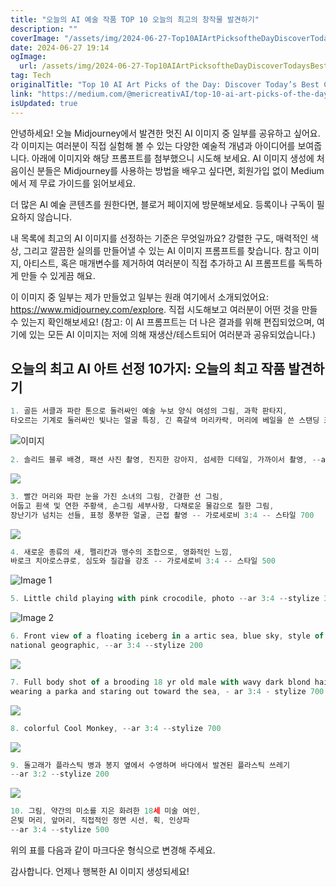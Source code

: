 ```yaml
---
title: "오늘의 AI 예술 작품 TOP 10 오늘의 최고의 창작물 발견하기"
description: ""
coverImage: "/assets/img/2024-06-27-Top10AIArtPicksoftheDayDiscoverTodaysBestCreations_0.png"
date: 2024-06-27 19:14
ogImage:
  url: /assets/img/2024-06-27-Top10AIArtPicksoftheDayDiscoverTodaysBestCreations_0.png
tag: Tech
originalTitle: "Top 10 AI Art Picks of the Day: Discover Today’s Best Creations"
link: "https://medium.com/@mericreativAI/top-10-ai-art-picks-of-the-day-discover-todays-best-creations-789d6ab94c12"
isUpdated: true
---
```


안녕하세요! 오늘 Midjourney에서 발견한 멋진 AI 이미지 중 일부를 공유하고 싶어요. 각 이미지는 여러분이 직접 실험해 볼 수 있는 다양한 예술적 개념과 아이디어를 보여줍니다. 아래에 이미지와 해당 프롬프트를 첨부했으니 시도해 보세요. AI 이미지 생성에 처음이신 분들은 Midjourney를 사용하는 방법을 배우고 싶다면, 회원가입 없이 Medium에서 제 무료 가이드를 읽어보세요.

더 많은 AI 예술 콘텐츠를 원한다면, 블로거 페이지에 방문해보세요. 등록이나 구독이 필요하지 않습니다.

내 목록에 최고의 AI 이미지를 선정하는 기준은 무엇일까요? 강렬한 구도, 매력적인 색상, 그리고 깔끔한 실의를 만들어낼 수 있는 AI 이미지 프롬프트를 찾습니다. 참고 이미지, 아티스트, 혹은 매개변수를 제거하여 여러분이 직접 추가하고 AI 프롬프트를 독특하게 만들 수 있게끔 해요.

이 이미지 중 일부는 제가 만들었고 일부는 원래 여기에서 소개되었어요: https://www.midjourney.com/explore. 직접 시도해보고 여러분이 어떤 것을 만들 수 있는지 확인해보세요! (참고: 이 AI 프롬프트는 더 나은 결과를 위해 편집되었으며, 여기에 있는 모든 AI 이미지는 저에 의해 재생산/테스트되어 여러분과 공유되었습니다.)

<!-- cozy-coder - 수평 -->

<ins class="adsbygoogle"
     style="display:block"
     data-ad-client="ca-pub-4877378276818686"
     data-ad-slot="1107185301"
     data-ad-format="auto"
     data-full-width-responsive="true"></ins>

<script>
     (adsbygoogle = window.adsbygoogle || []).push({});
</script>

## 오늘의 최고 AI 아트 선정 10가지: 오늘의 최고 작품 발견하기

```js
1. 골든 서클과 파란 톤으로 둘러싸인 예술 누보 양식 여성의 그림, 과학 판타지,
타오르는 기계로 둘러싸인 빛나는 얼굴 특징, 긴 흑갈색 머리카락, 머리에 베일을 쓴 스탠딩 포즈, --ar 3:4 --스타일 500
```

![이미지](/assets/img/2024-06-27-Top10AIArtPicksoftheDayDiscoverTodaysBestCreations_0.png)

```js
2. 솔리드 블루 배경, 패션 사진 촬영, 진지한 강아지, 섬세한 디테일, 가까이서 촬영, --ar 3:4 --스타일 200
```

<!-- cozy-coder - 수평 -->

<ins class="adsbygoogle"
     style="display:block"
     data-ad-client="ca-pub-4877378276818686"
     data-ad-slot="1107185301"
     data-ad-format="auto"
     data-full-width-responsive="true"></ins>

<script>
     (adsbygoogle = window.adsbygoogle || []).push({});
</script>

<img src="/assets/img/2024-06-27-Top10AIArtPicksoftheDayDiscoverTodaysBestCreations_1.png" />

```js
3. 빨간 머리와 파란 눈을 가진 소녀의 그림, 간결한 선 그림,
어둡고 흰색 및 연한 주황색, 손그림 세부사항, 다채로운 물감으로 칠한 그림,
장난기가 넘치는 선들, 표정 풍부한 얼굴, 근접 촬영 -- 가로세로비 3:4 -- 스타일 700
```

<img src="/assets/img/2024-06-27-Top10AIArtPicksoftheDayDiscoverTodaysBestCreations_2.png" />

```js
4. 새로운 종류의 새, 펠리칸과 맹수의 조합으로, 영화적인 느낌,
바로크 치아로스큐로, 심도와 질감을 강조 -- 가로세로비 3:4 -- 스타일 500
```

<!-- cozy-coder - 수평 -->

<ins class="adsbygoogle"
     style="display:block"
     data-ad-client="ca-pub-4877378276818686"
     data-ad-slot="1107185301"
     data-ad-format="auto"
     data-full-width-responsive="true"></ins>

<script>
     (adsbygoogle = window.adsbygoogle || []).push({});
</script>

![Image 1](/assets/img/2024-06-27-Top10AIArtPicksoftheDayDiscoverTodaysBestCreations_3.png)

```js
5. Little child playing with pink crocodile, photo --ar 3:4 --stylize 300
```

![Image 2](/assets/img/2024-06-27-Top10AIArtPicksoftheDayDiscoverTodaysBestCreations_4.png)

```js
6. Front view of a floating iceberg in a artic sea, blue sky, style of
national geographic, --ar 3:4 --stylize 200
```

<!-- cozy-coder - 수평 -->

<ins class="adsbygoogle"
     style="display:block"
     data-ad-client="ca-pub-4877378276818686"
     data-ad-slot="1107185301"
     data-ad-format="auto"
     data-full-width-responsive="true"></ins>

<script>
     (adsbygoogle = window.adsbygoogle || []).push({});
</script>

<img src="/assets/img/2024-06-27-Top10AIArtPicksoftheDayDiscoverTodaysBestCreations_5.png" />

```js
7. Full body shot of a brooding 18 yr old male with wavy dark blond hair
wearing a parka and staring out toward the sea, - ar 3:4 - stylize 700
```

<img src="/assets/img/2024-06-27-Top10AIArtPicksoftheDayDiscoverTodaysBestCreations_6.png" />

```js
8. colorful Cool Monkey, --ar 3:4 --stylize 700
```

<!-- cozy-coder - 수평 -->

<ins class="adsbygoogle"
     style="display:block"
     data-ad-client="ca-pub-4877378276818686"
     data-ad-slot="1107185301"
     data-ad-format="auto"
     data-full-width-responsive="true"></ins>

<script>
     (adsbygoogle = window.adsbygoogle || []).push({});
</script>

<img src="/assets/img/2024-06-27-Top10AIArtPicksoftheDayDiscoverTodaysBestCreations_7.png" />

```js
9. 돌고래가 플라스틱 병과 봉지 옆에서 수영하며 바다에서 발견된 플라스틱 쓰레기
--ar 3:2 --stylize 200
```

<img src="/assets/img/2024-06-27-Top10AIArtPicksoftheDayDiscoverTodaysBestCreations_8.png" />

```js
10. 그림, 약간의 미소를 지은 화려한 18세 미술 여인,
은빛 머리, 앞머리, 직접적인 정면 시선, 획, 인상파
--ar 3:4 --stylize 500
```

<!-- cozy-coder - 수평 -->

<ins class="adsbygoogle"
     style="display:block"
     data-ad-client="ca-pub-4877378276818686"
     data-ad-slot="1107185301"
     data-ad-format="auto"
     data-full-width-responsive="true"></ins>

<script>
     (adsbygoogle = window.adsbygoogle || []).push({});
</script>

위의 표를 다음과 같이 마크다운 형식으로 변경해 주세요.

감사합니다. 언제나 행복한 AI 이미지 생성되세요!
